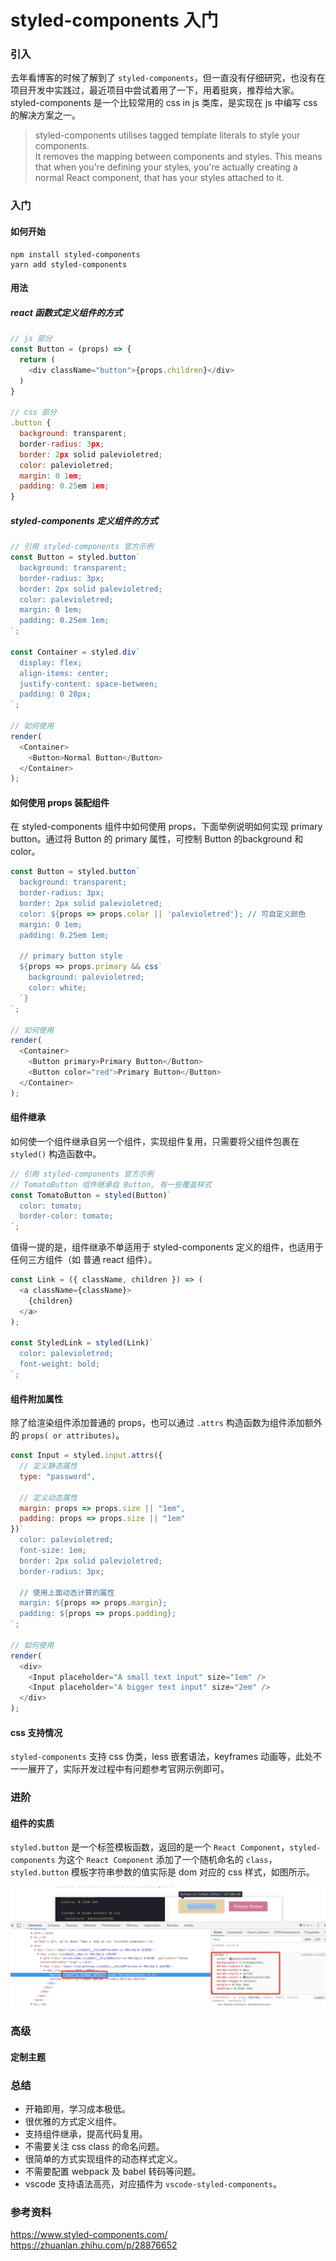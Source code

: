 # styled-components 入门

### 引入
去年看博客的时候了解到了 `styled-components`，但一直没有仔细研究，也没有在项目开发中实践过，最近项目中尝试着用了一下，用着挺爽，推荐给大家。
styled-components 是一个比较常用的 css in js 类库，是实现在 js 中编写 css 的解决方案之一。
> styled-components utilises tagged template literals to style your components.  
> It removes the mapping between components and styles. This means that when you're defining your styles, you're actually creating a normal React component, that has your styles attached to it.

### 入门
#### 如何开始
```
npm install styled-components
yarn add styled-components
```

#### 用法

##### react 函数式定义组件的方式
```javascript
// js 部分
const Button = (props) => {
  return (
    <div className="button">{props.children}</div>
  )
}

// css 部分
.button {
  background: transparent;
  border-radius: 3px;
  border: 2px solid palevioletred;
  color: palevioletred;
  margin: 0 1em;
  padding: 0.25em 1em;
}
```

##### styled-components 定义组件的方式
```javascript
// 引用 styled-components 官方示例
const Button = styled.button`
  background: transparent;
  border-radius: 3px;
  border: 2px solid palevioletred;
  color: palevioletred;
  margin: 0 1em;
  padding: 0.25em 1em;
`;

const Container = styled.div`
  display: flex; 
  align-items: center;
  justify-content: space-between;
  padding: 0 20px;
`;

// 如何使用
render(
  <Container>
    <Button>Normal Button</Button>
  </Container>
);

```

#### 如何使用 props 装配组件
在 styled-components 组件中如何使用 props，下面举例说明如何实现 primary button。通过将 Button 的 primary 属性，可控制 Button 的background 和 color。
```javascript
const Button = styled.button`
  background: transparent;
  border-radius: 3px;
  border: 2px solid palevioletred;
  color: ${props => props.color || 'palevioletred'}; // 可自定义颜色
  margin: 0 1em;
  padding: 0.25em 1em;

  // primary button style
  ${props => props.primary && css`
    background: palevioletred;
    color: white;
  `}
`;

// 如何使用
render(
  <Container>
    <Button primary>Primary Button</Button>
    <Button color="red">Primary Button</Button>
  </Container>
);
```

#### 组件继承
如何使一个组件继承自另一个组件，实现组件复用，只需要将父组件包裹在 `styled()` 构造函数中。
```javascript
// 引用 styled-components 官方示例
// TomatoButton 组件继承自 Button, 有一些覆盖样式
const TomatoButton = styled(Button)`
  color: tomato;
  border-color: tomato;
`;
```
值得一提的是，组件继承不单适用于 styled-components 定义的组件，也适用于任何三方组件（如 普通 react 组件）。
```javascript
const Link = ({ className, children }) => (
  <a className={className}>
    {children}
  </a>
);

const StyledLink = styled(Link)`
  color: palevioletred;
  font-weight: bold;
`;
```

#### 组件附加属性
除了给渲染组件添加普通的 props，也可以通过 `.attrs` 构造函数为组件添加额外的 `props( or attributes)`。
```javascript
const Input = styled.input.attrs({
  // 定义静态属性
  type: "password",

  // 定义动态属性
  margin: props => props.size || "1em",
  padding: props => props.size || "1em"
})`
  color: palevioletred;
  font-size: 1em;
  border: 2px solid palevioletred;
  border-radius: 3px;

  // 使用上面动态计算的属性
  margin: ${props => props.margin};
  padding: ${props => props.padding};
`;

// 如何使用
render(
  <div>
    <Input placeholder="A small text input" size="1em" />
    <Input placeholder="A bigger text input" size="2em" />
  </div>
);
```

#### css 支持情况
`styled-components` 支持 css 伪类，less 嵌套语法，keyframes 动画等，此处不一一展开了，实际开发过程中有问题参考官网示例即可。

### 进阶
#### 组件的实质
`styled.button` 是一个标签模板函数，返回的是一个 `React Component`，`styled-components` 为这个 `React Component` 添加了一个随机命名的 `class`，`styled.button` 模板字符串参数的值实际是 dom 对应的 css 样式，如图所示。

![css 组件实质](https://github.com/ShaoWeibin/images/blob/master/%E4%B8%8B%E8%BD%BD.png?raw=true)

### 高级
#### 定制主题

### 总结
* 开箱即用，学习成本极低。
* 很优雅的方式定义组件。
* 支持组件继承，提高代码复用。
* 不需要关注 css class 的命名问题。
* 很简单的方式实现组件的动态样式定义。
* 不需要配置 webpack 及 babel 转码等问题。
* vscode 支持语法高亮，对应插件为 `vscode-styled-components`。

### 参考资料
https://www.styled-components.com/
https://zhuanlan.zhihu.com/p/28876652